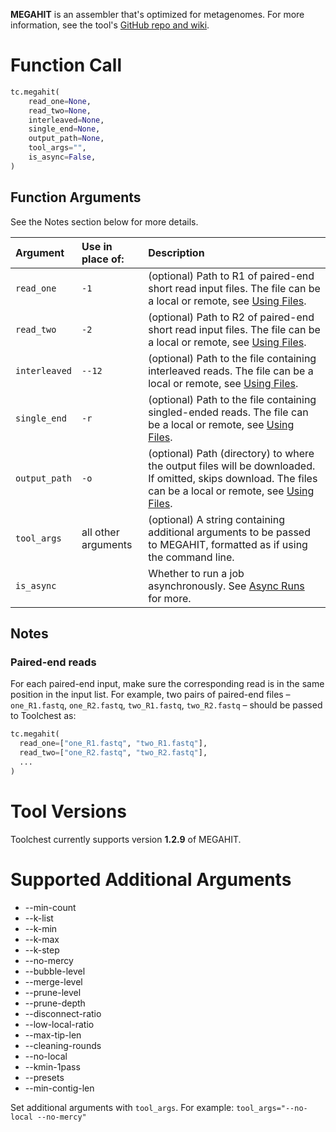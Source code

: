 **MEGAHIT** is an assembler that's optimized for metagenomes. For more information, see the tool's 
[GitHub repo and wiki](https://github.com/voutcn/megahit).

Function Call
=============

```python
tc.megahit(
  	read_one=None,
  	read_two=None,
  	interleaved=None,
    single_end=None,
  	output_path=None,
  	tool_args="",
  	is_async=False,
)
```

Function Arguments
------------------

See the Notes section below for more details.

| Argument      | Use in place of:    | Description                                                                                                                                                                                        |
| :------------ | :------------------ |:---------------------------------------------------------------------------------------------------------------------------------------------------------------------------------------------------|
| `read_one`    | `-1`                | (optional) Path to R1 of paired-end short read input files. The file can be a local or remote, see [Using Files](../../getting-started/using-files.md).                                            |
| `read_two`    | `-2`                | (optional) Path to R2 of paired-end short read input files. The file can be a local or remote, see [Using Files](../../getting-started/using-files.md).                                            |
| `interleaved` | `--12`              | (optional) Path to the file containing interleaved reads. The file can be a local or remote, see [Using Files](../../getting-started/using-files.md).                                              |
| `single_end`  | `-r`                | (optional) Path to the file containing singled-ended reads. The file can be a local or remote, see [Using Files](../../getting-started/using-files.md).                                            |
| `output_path` | `-o`                | (optional) Path (directory) to where the output files will be downloaded. If omitted, skips download. The files can be a local or remote, see [Using Files](../../getting-started/using-files.md). |
| `tool_args`   | all other arguments | (optional) A string containing additional arguments to be passed to MEGAHIT, formatted as if using the command line.                                                                               |
| `is_async`    |                     | Whether to run a job asynchronously. See [Async Runs](../../feature-reference/async-runs.md) for more.                                                                                             |

Notes
-----

### Paired-end reads

For each paired-end input, make sure the corresponding read is in the same position in the input list. For example, two 
pairs of paired-end files – `one_R1.fastq`, `one_R2.fastq`, `two_R1.fastq`, `two_R2.fastq` – should be passed to 
Toolchest as:

```python
tc.megahit(
  read_one=["one_R1.fastq", "two_R1.fastq"],
  read_two=["one_R2.fastq", "two_R2.fastq"],
  ...
)
```

Tool Versions
=============

Toolchest currently supports version **1.2.9** of MEGAHIT. 

Supported Additional Arguments
==============================

- \--min-count
- \--k-list
- \--k-min
- \--k-max
- \--k-step
- \--no-mercy
- \--bubble-level
- \--merge-level
- \--prune-level
- \--prune-depth
- \--disconnect-ratio
- \--low-local-ratio
- \--max-tip-len
- \--cleaning-rounds
- \--no-local
- \--kmin-1pass
- \--presets
- \--min-contig-len

Set additional arguments with `tool_args`. For example: `tool_args="--no-local --no-mercy"`
